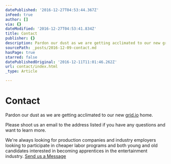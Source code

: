 ```yaml
---
datePublished: '2016-12-27T04:53:44.367Z'
inFeed: true
author: []
via: {}
dateModified: '2016-12-27T04:53:41.834Z'
title: Contact
publisher: {}
description: Pardon our dust as we are getting acclimated to our new grid.io home.
sourcePath: _posts/2016-12-09-contact.md
hasPage: true
starred: false
datePublishedOriginal: '2016-12-11T11:01:46.262Z'
url: contact/index.html
_type: Article

---
```

# **Contact**

Pardon our dust as we are getting acclimated to our new [grid.io][0] home.

Please shoot us an email to the address listed if you have any questions and want to learn more.

We're always looking for production companies and industry employers looking to participate in cheaper labor programs and both young and old candidates interested in becoming apprentices in the entertainment industry.
[Send us a Message][1]

[0]: https://thegrid.io/ "thegrid"
[1]: https://dentv.typeform.com/to/V0rJGi